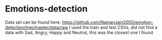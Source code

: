# Emotions-detection

Data set can be found here: https://github.com/NamanJain2050/emotion-detection/tree/master/data/raw
I used the train and test CSVs, did not find a data with Sad, Angry, Happy and Neutral, this was the closest one I found
